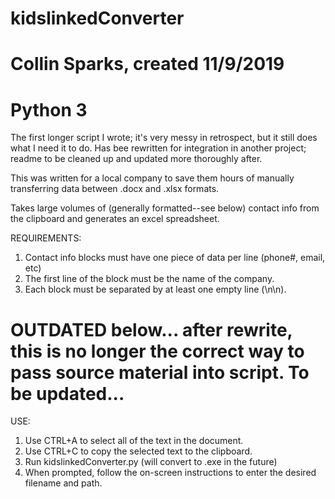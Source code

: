 # kidslinkedConverter
# Collin Sparks, created 11/9/2019
# Python 3

The first longer script I wrote; it's very messy in retrospect, but it still does what I need it to do. Has bee rewritten for integration in another project; readme to be cleaned up and updated more thoroughly after.

This was written for a local company to save them hours of manually transferring data between .docx and .xlsx formats.

Takes large volumes of (generally formatted--see below) contact info from the clipboard and generates an excel spreadsheet.

REQUIREMENTS:
1. Contact info blocks must have one piece of data per line (phone#, email, etc)
2. The first line of the block must be the name of the company.
3. Each block must be separated by at least one empty line (\n\n).


# OUTDATED below... after rewrite, this is no longer the correct way to pass source material into script. To be updated...
USE:
1. Use CTRL+A to select all of the text in the document.
2. Use CTRL+C to copy the selected text to the clipboard.
2. Run kidslinkedConverter.py (will convert to .exe in the future)
3. When prompted, follow the on-screen instructions to enter the desired filename and path.
